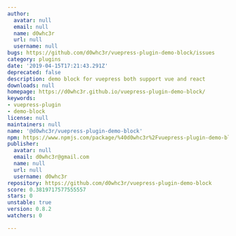 ```yaml
---
author:
  avatar: null
  email: null
  name: d0whc3r
  url: null
  username: null
bugs: https://github.com/d0whc3r/vuepress-plugin-demo-block/issues
category: plugins
date: '2019-04-15T17:21:43.291Z'
deprecated: false
description: demo block for vuepress both support vue and react
downloads: null
homepage: https://d0whc3r.github.io/vuepress-plugin-demo-block/
keywords:
- vuepress-plugin
- demo-block
license: null
maintainers: null
name: '@d0whc3r/vuepress-plugin-demo-block'
npm: https://www.npmjs.com/package/%40d0whc3r%2Fvuepress-plugin-demo-block
publisher:
  avatar: null
  email: d0whc3r@gmail.com
  name: null
  url: null
  username: d0whc3r
repository: https://github.com/d0whc3r/vuepress-plugin-demo-block
score: 0.3819717577555557
stars: 0
unstable: true
version: 0.8.2
watchers: 0

---
```



